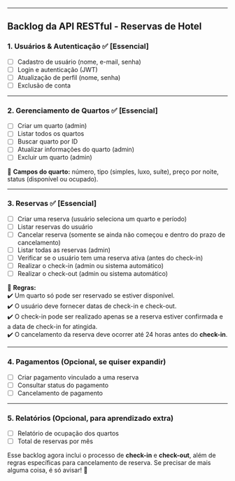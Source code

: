 
---

## **Backlog da API RESTful - Reservas de Hotel**

### **1. Usuários & Autenticação** ✅ **[Essencial]**

- [ ]  Cadastro de usuário (nome, e-mail, senha)
- [ ]  Login e autenticação (JWT)
- [ ]  Atualização de perfil (nome, senha)
- [ ]  Exclusão de conta

---

### **2. Gerenciamento de Quartos** ✅ **[Essencial]**

- [ ]  Criar um quarto (admin)
- [ ]  Listar todos os quartos
- [ ]  Buscar quarto por ID
- [ ]  Atualizar informações do quarto (admin)
- [ ]  Excluir um quarto (admin)

📌 **Campos do quarto:** número, tipo (simples, luxo, suíte), preço por noite, status (disponível ou ocupado).

---

### **3. Reservas** ✅ **[Essencial]**

- [ ]  Criar uma reserva (usuário seleciona um quarto e período)
- [ ]  Listar reservas do usuário
- [ ]  Cancelar reserva (somente se ainda não começou e dentro do prazo de cancelamento)
- [ ]  Listar todas as reservas (admin)
- [ ]  Verificar se o usuário tem uma reserva ativa (antes do check-in)
- [ ]  Realizar o check-in (admin ou sistema automático)
- [ ]  Realizar o check-out (admin ou sistema automático)

📌 **Regras:**  
✔️ Um quarto só pode ser reservado se estiver disponível.  
✔️ O usuário deve fornecer datas de check-in e check-out.  
✔️ O check-in pode ser realizado apenas se a reserva estiver confirmada e a data de check-in for atingida.  
✔️ O cancelamento da reserva deve ocorrer até 24 horas antes do **check-in**.

---

### **4. Pagamentos (Opcional, se quiser expandir)**

- [ ]  Criar pagamento vinculado a uma reserva
- [ ]  Consultar status do pagamento
- [ ]  Cancelamento de pagamento

---

### **5. Relatórios (Opcional, para aprendizado extra)**

- [ ]  Relatório de ocupação dos quartos
- [ ]  Total de reservas por mês

Esse backlog agora inclui o processo de **check-in** e **check-out**, além de regras específicas para cancelamento de reserva. Se precisar de mais alguma coisa, é só avisar! 🚀